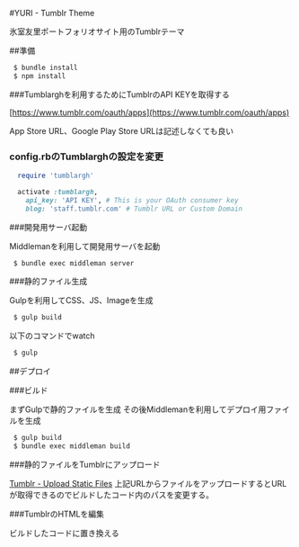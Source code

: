 #YURI - Tumblr Theme

氷室友里ポートフォリオサイト用のTumblrテーマ

##準備

```bash
 $ bundle install
 $ npm install
```

###Tumblarghを利用するためにTumblrのAPI KEYを取得する

[https://www.tumblr.com/oauth/apps](https://www.tumblr.com/oauth/apps)

App Store URL、Google Play Store URLは記述しなくても良い

### config.rbのTumblarghの設定を変更

```rb
  require 'tumblargh'

  activate :tumblargh,
    api_key: 'API KEY', # This is your OAuth consumer key
    blog: 'staff.tumblr.com' # Tumblr URL or Custom Domain
```

###開発用サーバ起動

Middlemanを利用して開発用サーバを起動

```bash
 $ bundle exec middleman server
```

###静的ファイル生成

Gulpを利用してCSS、JS、Imageを生成

```bash
 $ gulp build
```

以下のコマンドでwatch

```bash
 $ gulp
```

##デプロイ

###ビルド

まずGulpで静的ファイルを生成
その後Middlemanを利用してデプロイ用ファイルを生成

```bash
 $ gulp build
 $ bundle exec middleman build
```

###静的ファイルをTumblrにアップロード

[Tumblr - Upload Static Files](https://www.tumblr.com/themes/upload_static_file)
上記URLからファイルをアップロードするとURLが取得できるのでビルドしたコード内のパスを変更する。

###TumblrのHTMLを編集

ビルドしたコードに置き換える
